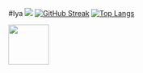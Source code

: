 #Iya
![](https://komarev.com/ghpvc/?username=your-github-username&color=red)
[![GitHub Streak](https://github-readme-streak-stats.herokuapp.com?user=mencretsu&theme=dark&background=000000)](https://git.io/streak-stats) 
[![Top Langs](https://github-readme-stats.vercel.app/api/top-langs/?username=mencretsu&layout=compact)](https://github.com/mencretsu/github-readme-stats)

<img src="https://c.tenor.com/8Qlx6iFGFrMAAAAi/goose-pepe-the-frog.gif" width="80">

